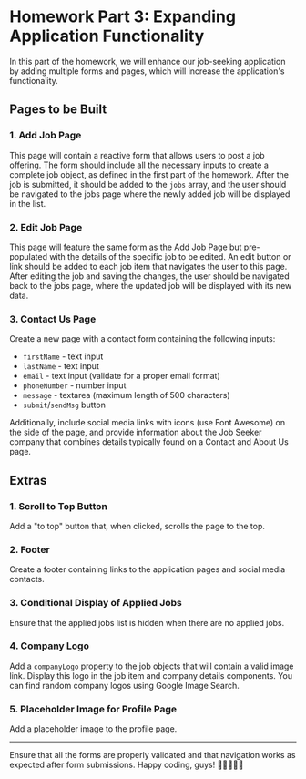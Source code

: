 # Homework Part 3: Expanding Application Functionality

In this part of the homework, we will enhance our job-seeking application by adding multiple forms and pages, which will increase the application's functionality.

## Pages to be Built

### 1. Add Job Page

This page will contain a reactive form that allows users to post a job offering. The form should include all the necessary inputs to create a complete job object, as defined in the first part of the homework. After the job is submitted, it should be added to the `jobs` array, and the user should be navigated to the jobs page where the newly added job will be displayed in the list.

### 2. Edit Job Page

This page will feature the same form as the Add Job Page but pre-populated with the details of the specific job to be edited. An edit button or link should be added to each job item that navigates the user to this page. After editing the job and saving the changes, the user should be navigated back to the jobs page, where the updated job will be displayed with its new data.

### 3. Contact Us Page

Create a new page with a contact form containing the following inputs:

- `firstName` - text input
- `lastName` - text input
- `email` - text input (validate for a proper email format)
- `phoneNumber` - number input
- `message` - textarea (maximum length of 500 characters)
- `submit`/`sendMsg` button

Additionally, include social media links with icons (use Font Awesome) on the side of the page, and provide information about the Job Seeker company that combines details typically found on a Contact and About Us page.

## Extras

### 1. Scroll to Top Button

Add a "to top" button that, when clicked, scrolls the page to the top.

### 2. Footer

Create a footer containing links to the application pages and social media contacts.

### 3. Conditional Display of Applied Jobs

Ensure that the applied jobs list is hidden when there are no applied jobs.

### 4. Company Logo

Add a `companyLogo` property to the job objects that will contain a valid image link. Display this logo in the job item and company details components. You can find random company logos using Google Image Search.

### 5. Placeholder Image for Profile Page

Add a placeholder image to the profile page.

---

Ensure that all the forms are properly validated and that navigation works as expected after form submissions. Happy coding, guys! 🚀👩‍💻👨‍💻
